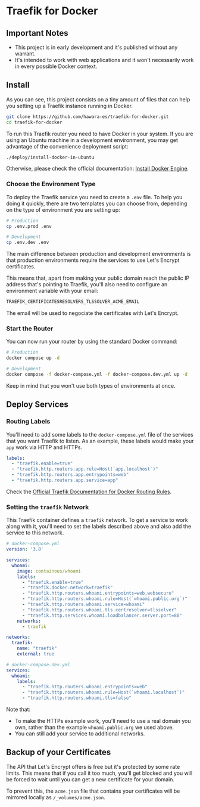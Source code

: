 # Traefik for Docker

## Important Notes

- This project is in early development and it's published without any warrant.
- It's intended to work with web applications and it won't necessarily work in every possible Docker context.

## Install

As you can see, this project consists on a tiny amount of files that can help you setting up a Traefik instance running in Docker.

```bash
git clone https://github.com/hawara-es/traefik-for-docker.git
cd traefik-for-docker
```

To run this Traefik router you need to have Docker in your system. If you are using an Ubuntu machine in a development environment, you may get advantage of the convenience deployment script:

```bash
./deploy/install-docker-in-ubuntu
```

Otherwise, please check the official documentation: [Install Docker Engine](https://docs.docker.com/engine/install/).

### Choose the Environment Type

To deploy the Traefik service you need to create a `.env` file. To help you doing it quickly, there are two templates you can choose from, depending on the type of environment you are setting up:

```bash
# Production
cp .env.prod .env

# Development
cp .env.dev .env
```

The main difference between production and development environments is that production environments require the services to use Let's Encrypt certificates.

This means that, apart from making your public domain reach the public IP address that's pointing to Traefik, you'll also need to configure an environment variable with your email:

```sh
TRAEFIK_CERTIFICATESRESOLVERS_TLSSOLVER_ACME_EMAIL
```

The email will be used to negociate the certificates with Let's Encrypt.

### Start the Router

You can now run your router by using the standard Docker command:

```bash
# Production
docker compose up -d

# Development
docker compose -f docker-compose.yml -f docker-compose.dev.yml up -d
```

Keep in mind that you won't use both types of environments at once.

## Deploy Services

### Routing Labels

You'll need to add some labels to the `docker-compose.yml` file of the services that you want Traefik to listen. As an example, these labels would make your `app` work via HTTP and HTTPs.

```yml
labels:
  - "traefik.enable=true"
  - "traefik.http.routers.app.rule=Host(`app.localhost`)"
  - "traefik.http.routers.app.entrypoints=web"
  - "traefik.http.routers.app.service=app"
```

Check the [Official Traefik Documentation for Docker Routing Rules](https://doc.traefik.io/traefik/routing/providers/docker/#routers).

### Setting the `traefik` Network

This Traefik container defines a `traefik` network. To get a service to work along with it, you'll need to set the labels described above and also add the service to this network.

```yml
# docker-compose.yml
version: '3.8'

services:
  whoami:
    image: containous/whoami
    labels:
      - "traefik.enable=true"
      - "traefik.docker.network=traefik"
      - "traefik.http.routers.whoami.entrypoints=web,websecure"
      - "traefik.http.routers.whoami.rule=Host(`whoami.public.org`)"
      - "traefik.http.routers.whoami.service=whoami"
      - "traefik.http.routers.whoami.tls.certresolver=tlssolver"
      - "traefik.http.services.whoami.loadbalancer.server.port=80"
    networks:
      - traefik

networks:
  traefik:
    name: "traefik"
    external: true
```

```yml
# docker-compose.dev.yml
services:
  whoami:
    labels:
      - "traefik.http.routers.whoami.entrypoints=web"
      - "traefik.http.routers.whoami.rule=Host(`whoami.localhost`)"
      - "traefik.http.routers.whoami.tls=false"
```

Note that:

- To make the HTTPs example work, you'll need to use a real domain you own, rather than the example `whoami.public.org` we used above.
- You can still add your service to additional networks.

## Backup of your Certificates

The API that Let's Encrypt offers is free but it's protected by some rate limits. This means that if you call it too much, you'll get blocked and you will be forced to wait until you can get a new certificate for your domain.

To prevent this, the `acme.json` file that contains your certificates will be mirrored locally as `/_volumes/acme.json`.